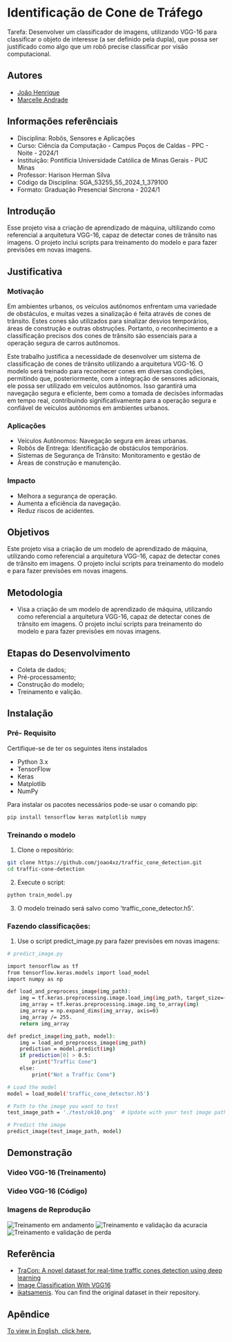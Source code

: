 # Identificação de Cone de Tráfego 
Tarefa: Desenvolver um classificador de imagens, utilizando VGG-16 para classificar o objeto de interesse (a ser definido pela dupla), que possa ser justificado como algo que um robô precise classificar por visão computacional. 

## Autores

- [João Henrique](https://github.com/joao4xz)
- [Marcelle Andrade ](https://github.com/Marcelleap)

## Informações referênciais 
- Disciplina: Robôs, Sensores e Aplicações
- Curso: Ciência da Computação - Campus Poços de Caldas - PPC - Noite - 2024/1
- Instituição: Pontifícia Universidade Católica de Minas Gerais - PUC Minas
- Professor: Harison Herman Silva
- Código da Disciplina: SGA_53255_55_2024_1_379100
- Formato: Graduação Presencial Síncrona - 2024/1


## Introdução
 
Esse projeto visa a criação de aprendizado de máquina, ultilizando como referencial a arquitetura VGG-16, capaz de detectar cones de trânsito nas imagens. O projeto inclui scripts para treinamento do modelo e para fazer previsões em novas imagens.

## Justificativa 
### Motivação

Em ambientes urbanos, os veículos autônomos enfrentam uma variedade de obstáculos, e muitas vezes a sinalização é feita através de cones de trânsito. Estes cones são utilizados para sinalizar desvios temporários, áreas de construção e outras obstruções. Portanto, o reconhecimento e a classificação precisos dos cones de trânsito são essenciais para a operação segura de carros autônomos.

Este trabalho justifica a necessidade de desenvolver um sistema de classificação de cones de trânsito utilizando a arquitetura VGG-16. O modelo será treinado para reconhecer cones em diversas condições, permitindo que, posteriormente, com a integração de sensores adicionais, ele possa ser utilizado em veículos autônomos. Isso garantirá uma navegação segura e eficiente, bem como a tomada de decisões informadas em tempo real, contribuindo significativamente para a operação segura e confiável de veículos autônomos em ambientes urbanos.

### Aplicações 

- Veículos Autônomos: Navegação segura em áreas urbanas.
- Robôs de Entrega: Identificação de obstáculos temporários.
- Sistemas de Segurança de Trânsito: Monitoramento e gestão de 
- Áreas de construção e manutenção.

### Impacto
- Melhora a segurança de operação.
- Aumenta a eficiência da navegação.
- Reduz riscos de acidentes.

## Objetivos 
Este projeto visa a criação de um modelo de aprendizado de máquina, utilizando como referencial a arquitetura VGG-16, capaz de detectar cones de trânsito em imagens. O projeto inclui scripts para treinamento do modelo e para fazer previsões em novas imagens.

## Metodologia 
- Visa a criação de um modelo de aprendizado de máquina, utilizando como referencial a arquitetura VGG-16, capaz de detectar cones de trânsito em imagens. O projeto inclui scripts para treinamento do modelo e para fazer previsões em novas imagens.

## Etapas do Desenvolvimento 
- Coleta de dados;
- Pré-processamento;
- Construção do modelo; 
- Treinamento e valição. 


## Instalação

### Pré- Requisito 
Certifique-se de ter os seguintes itens instalados 
- Python 3.x
- TensorFlow
- Keras
- Matplotlib
- NumPy

Para instalar os pacotes necessários pode-se usar o comando pip:
```bash
pip install tensorflow keras matplotlib numpy

```
### Treinando o modelo 

1. Clone o repositório: 
```bash
git clone https://github.com/joao4xz/traffic_cone_detection.git
cd traffic-cone-detection

```

2. Execute o script:
```bash
python train_model.py
```

3. O modelo treinado será salvo como 'traffic_cone_detector.h5'.

### Fazendo classificações:

1. Use o script predict_image.py para fazer previsões em novas imagens:
```bash
# predict_image.py

import tensorflow as tf
from tensorflow.keras.models import load_model
import numpy as np

def load_and_preprocess_image(img_path):
    img = tf.keras.preprocessing.image.load_img(img_path, target_size=(224, 224))
    img_array = tf.keras.preprocessing.image.img_to_array(img)
    img_array = np.expand_dims(img_array, axis=0)
    img_array /= 255.
    return img_array

def predict_image(img_path, model):
    img = load_and_preprocess_image(img_path)
    prediction = model.predict(img)
    if prediction[0] > 0.5:
        print("Traffic Cone")
    else:
        print("Not a Traffic Cone")

# Load the model
model = load_model('traffic_cone_detector.h5')

# Path to the image you want to test
test_image_path = './test/ok10.png'  # Update with your test image path

# Predict the image
predict_image(test_image_path, model)
```

## Demonstração

### Video VGG-16 (Treinamento) 
### Video VGG-16 (Código)
### Imagens de Reprodução 
<img src="Fotos/WhatsApp%20Image%202024-06-08%20at%2022.36.31.jpeg" alt="Treinamento em andamento">
<img src="Fotos/WhatsApp Image 2024-06-09 at 06.45.13 (1).jpeg" alt="Treinamento e validação da acuracia">
<img src="Fotos/WhatsApp Image 2024-06-09 at 06.45.13.jpeg" alt="Treinamento e validação de perda">




## Referência

 - [TraCon: A novel dataset for real-time traffic cones detection using deep learning](https://github.com/ikatsamenis/Cone-Detection)
 - [Image Classification With VGG16](https://www.youtube.com/watch?si=mI8CS-0aA7wptte5&v=kJreyh5Gh8c&feature=youtu.be)
-  [ikatsamenis](https://github.com/ikatsamenis). You can find the original dataset in their repository. 
 
## Apêndice

[To view in English, click here.](English_REDME.md)